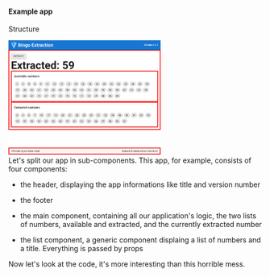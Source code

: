 #### Example app

Structure

<img alt="Example app" width="60%" src="slides/vuex/images/02-app-structure.png">


<aside class="notes">
Let's split our app in sub-components.
This app, for example, consists of four components:

- the header, displaying the app informations like title and version number

- the footer

- the main component, containing all our application's logic, the two lists of numbers, available and extracted,
    and the currently extracted number

- the list component, a generic component displaing a list of numbers and a title. Everything is passed by props

Now let's look at the code, it's more interesting than this horrible mess.
</aside>
